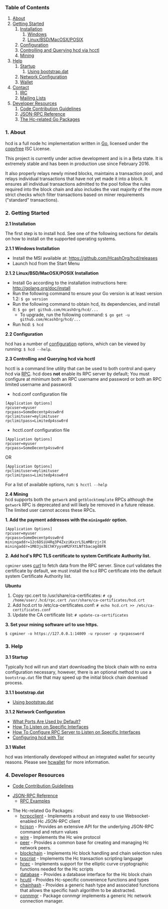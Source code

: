 ### Table of Contents
1. [About](#About)
2. [Getting Started](#GettingStarted)
    1. [Installation](#Installation)
        1. [Windows](#WindowsInstallation)
        2. [Linux/BSD/MacOSX/POSIX](#PosixInstallation)
    2. [Configuration](#Configuration)
    3. [Controlling and Querying hcd via hcctl](#HcctlConfig)
    4. [Mining](#Mining)
3. [Help](#Help)
    1. [Startup](#Startup)
        1. [Using bootstrap.dat](#BootstrapDat)
    2. [Network Configuration](#NetworkConfig)
    3. [Wallet](#Wallet)
4. [Contact](#Contact)
    1. [IRC](#ContactIRC)
    2. [Mailing Lists](#MailingLists)
5. [Developer Resources](#DeveloperResources)
    1. [Code Contribution Guidelines](#ContributionGuidelines)
    2. [JSON-RPC Reference](#JSONRPCReference)
    3. [The Hc-related Go Packages](#GoPackages)

<a name="About" />

### 1. About
hcd is a full node hc implementation written in [Go](http://golang.org),
licensed under the [copyfree](http://www.copyfree.org) ISC License.

This project is currently under active development and is in a Beta state. It is
extremely stable and has been in production use since February 2016.

It also properly relays newly mined blocks, maintains a transaction pool, and
relays individual transactions that have not yet made it into a block. It
ensures all individual transactions admitted to the pool follow the rules
required into the block chain and also includes the vast majority of the more
strict checks which filter transactions based on miner requirements ("standard"
transactions).

<a name="GettingStarted" />

### 2. Getting Started

<a name="Installation" />

**2.1 Installation**<br />

The first step is to install hcd.  See one of the following sections for
details on how to install on the supported operating systems.

<a name="WindowsInstallation" />

**2.1.1 Windows Installation**<br />

* Install the MSI available at: https://github.com/HcashOrg/hcd/releases
* Launch hcd from the Start Menu

<a name="PosixInstallation" />

**2.1.2 Linux/BSD/MacOSX/POSIX Installation**<br />

* Install Go according to the installation instructions here: http://golang.org/doc/install
* Run the following command to ensure your Go version is at least version 1.2: `$ go version`
* Run the following command to obtain hcd, its dependencies, and install it: `$ go get github.com/HcashOrg/hcd/...`<br />
  * To upgrade, run the following command: `$ go get -u github.com/HcashOrg/hcd/...`
* Run hcd: `$ hcd`

<a name="Configuration" />

**2.2 Configuration**<br />

hcd has a number of [configuration](http://godoc.org/github.com/HcashOrg/hcd)
options, which can be viewed by running: `$ hcd --help`.

<a name="HcctlConfig" />

**2.3 Controlling and Querying hcd via hcctl**<br />

hcctl is a command line utility that can be used to both control and query hcd
via [RPC](http://www.wikipedia.org/wiki/Remote_procedure_call).  hcd does
**not** enable its RPC server by default;  You must configure at minimum both an
RPC username and password or both an RPC limited username and password:

* hcd.conf configuration file
```
[Application Options]
rpcuser=myuser
rpcpass=SomeDecentp4ssw0rd
rpclimituser=mylimituser
rpclimitpass=Limitedp4ssw0rd
```
* hcctl.conf configuration file
```
[Application Options]
rpcuser=myuser
rpcpass=SomeDecentp4ssw0rd
```
OR
```
[Application Options]
rpclimituser=mylimituser
rpclimitpass=Limitedp4ssw0rd
```
For a list of available options, run: `$ hcctl --help`

<a name="Mining" />

**2.4 Mining**<br />
hcd supports both the `getwork` and `getblocktemplate` RPCs although the
`getwork` RPC is deprecated and will likely be removed in a future release.
The limited user cannot access these RPCs.<br />

**1. Add the payment addresses with the `miningaddr` option.**<br />

```
[Application Options]
rpcuser=myuser
rpcpass=SomeDecentp4ssw0rd
miningaddr=12c6DSiU4Rq3P4ZxziKxzrL5LmMBrzjrJX
miningaddr=1M83ju3EChKYyysmM2FXtLNftbacagd8FR
```

**2. Add hcd's RPC TLS certificate to system Certificate Authority list.**<br />

`cgminer` uses [curl](http://curl.haxx.se/) to fetch data from the RPC server.
Since curl validates the certificate by default, we must install the `hcd` RPC
certificate into the default system Certificate Authority list.

**Ubuntu**<br />

1. Copy rpc.cert to /usr/share/ca-certificates: `# cp /home/user/.hcd/rpc.cert /usr/share/ca-certificates/hcd.crt`<br />
2. Add hcd.crt to /etc/ca-certificates.conf: `# echo hcd.crt >> /etc/ca-certificates.conf`<br />
3. Update the CA certificate list: `# update-ca-certificates`<br />

**3. Set your mining software url to use https.**<br />

`$ cgminer -o https://127.0.0.1:14009 -u rpcuser -p rpcpassword`

<a name="Help" />

### 3. Help

<a name="Startup" />

**3.1 Startup**<br />

Typically hcd will run and start downloading the block chain with no extra
configuration necessary, however, there is an optional method to use a
`bootstrap.dat` file that may speed up the initial block chain download process.

<a name="BootstrapDat" />

**3.1.1 bootstrap.dat**<br />
* [Using bootstrap.dat](https://github.com/HcashOrg/hcd/tree/master/docs/using_bootstrap_dat.md)

<a name="NetworkConfig" />

**3.1.2 Network Configuration**<br />
* [What Ports Are Used by Default?](https://github.com/HcashOrg/hcd/tree/master/docs/default_ports.md)
* [How To Listen on Specific Interfaces](https://github.com/HcashOrg/hcd/tree/master/docs/configure_peer_server_listen_interfaces.md)
* [How To Configure RPC Server to Listen on Specific Interfaces](https://github.com/HcashOrg/hcd/tree/master/docs/configure_rpc_server_listen_interfaces.md)
* [Configuring hcd with Tor](https://github.com/HcashOrg/hcd/tree/master/docs/configuring_tor.md)

<a name="Wallet" />

**3.1 Wallet**<br />

hcd was intentionally developed without an integrated wallet for security
reasons.  Please see [hcwallet](https://github.com/HcashOrg/hcwallet) for more
information.

<a name="DeveloperResources" />

### 4. Developer Resources

<a name="ContributionGuidelines" />

* [Code Contribution Guidelines](https://github.com/HcashOrg/hcd/tree/master/docs/code_contribution_guidelines.md)
<a name="JSONRPCReference" />

* [JSON-RPC Reference](https://github.com/HcashOrg/hcd/tree/master/docs/json_rpc_api.md)
    * [RPC Examples](https://github.com/HcashOrg/hcd/tree/master/docs/json_rpc_api.md#ExampleCode)
<a name="GoPackages" />

* The Hc-related Go Packages:
    * [hcrpcclient](https://github.com/HcashOrg/hcrpcclient) - Implements a
	  robust and easy to use Websocket-enabled Hc JSON-RPC client
    * [hcjson](https://github.com/HcashOrg/hcjson) - Provides an extensive API
	  for the underlying JSON-RPC command and return values
    * [wire](https://github.com/HcashOrg/hcd/tree/master/wire) - Implements the
	  Hc wire protocol
    * [peer](https://github.com/HcashOrg/hcd/tree/master/peer) -
	  Provides a common base for creating and managing Hc network peers.
    * [blockchain](https://github.com/HcashOrg/hcd/tree/master/blockchain) -
	  Implements Hc block handling and chain selection rules
    * [txscript](https://github.com/HcashOrg/hcd/tree/master/txscript) -
	  Implements the Hc transaction scripting language
    * [hcec](https://github.com/HcashOrg/hcd/tree/master/hcec) - Implements
	  support for the elliptic curve cryptographic functions needed for the
	  Hc scripts
    * [database](https://github.com/HcashOrg/hcd/tree/master/database) -
	  Provides a database interface for the Hc block chain
    * [hcutil](https://github.com/HcashOrg/hcd/hcutil) - Provides Hc-specific
	  convenience functions and types
    * [chainhash](https://github.com/HcashOrg/hcd/tree/master/chaincfg/chainhash) -
	  Provides a generic hash type and associated functions that allows the
	  specific hash algorithm to be abstracted.
    * [connmgr](https://github.com/HcashOrg/hcd/tree/master/connmgr) -
      Package connmgr implements a generic Hc network connection manager.
